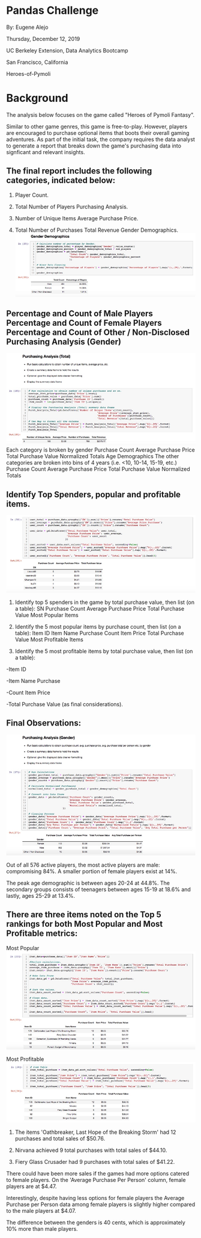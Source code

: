 # Pandas Challenge
By: Eugene Alejo

Thursday, December 12, 2019

UC Berkeley Extension, Data Analytics Bootcamp

San Francisco, California

Heroes-of-Pymoli

# Background
The analysis below focuses on the game called "Heroes of Pymoli Fantasy".

Similar to other game genres, this game is free-to-play. However, players are encouraged to purchase optional items that boots their overall gaming adventures. As part of the initial task, the company requires the data analyst to generate a report that breaks down the game's purchasing data into signficant and relevant insights.

## The final report includes the following categories, indicated below:

1) Player Count.

2) Total Number of Players Purchasing Analysis. 

3) Number of Unique Items Average Purchase Price.

4) Total Number of Purchases Total Revenue Gender Demographics.
![Alt Text](https://github.com/ealejo1/Pandas-Challenge/blob/master/Pandas-Challenge_screenshots/GenderDemographics.jpeg)

## Percentage and Count of Male Players Percentage and Count of Female Players Percentage and Count of Other / Non-Disclosed Purchasing Analysis (Gender)
![Alt Text](https://github.com/ealejo1/Pandas-Challenge/blob/master/Pandas-Challenge_screenshots/PurchasingAnalysis.jpeg)
 Each category is broken by gender Purchase Count Average Purchase Price Total Purchase Value Normalized Totals Age Demographics
The other categories are broken into bins of 4 years (i.e. <10, 10-14, 15-19, etc.) Purchase Count Average Purchase Price Total Purchase Value Normalized Totals 

## Identify Top Spenders, popular and profitable items. 
![Alt Text](https://github.com/ealejo1/Pandas-Challenge/blob/master/Pandas-Challenge_screenshots/TopSpenders.jpeg)

1) Identify top 5 spenders in the game by total purchase value, then list (on a table): 
SN Purchase Count Average Purchase Price Total Purchase Value Most Popular Items

2) Identify the 5 most popular items by purchase count, then list (on a table): 
Item ID Item Name Purchase Count Item Price Total Purchase Value Most Profitable Items

3) Identify the 5 most profitable items by total purchase value, then list (on a table): 

-Item ID 

-Item Name Purchase 

-Count Item Price 

-Total Purchase Value (as final considerations).


## Final Observations:
![Alt Text](https://github.com/ealejo1/Pandas-Challenge/blob/master/Pandas-Challenge_screenshots/PurchasingAnalysis_gender.jpeg)

Out of all 576 active players, the most active players are male: compromising 84%. A smaller portion of female players exist at 14%.

The peak age demographic is between ages 20-24 at 44.8%. The secondary groups consists of teenagers between ages 15-19 at 18.6% and lastly, ages 25-29 at 13.4%.

## There are three items noted on the Top 5 rankings for both Most Popular and Most Profitable metrics:
Most Popular
![Alt Text](https://github.com/ealejo1/Pandas-Challenge/blob/master/Pandas-Challenge_screenshots/MostPopular.jpeg)

Most Profitable
![Alt Text](https://github.com/ealejo1/Pandas-Challenge/blob/master/Pandas-Challenge_screenshots/Most_Profitable.jpeg)

1) The items 'Oathbreaker, Last Hope of the Breaking Storm' had 12 purchases and total sales of $50.76.

2) Nirvana achieved 9 total purchases with total sales of $44.10.

3) Fiery Glass Crusader had 9 purchases with total sales of $41.22.

There could have been more sales if the games had more options catered to female players. On the 'Average Purchase Per Person' column, female players are at $4.47.


Interestingly, despite having less options for female players the Average Purchase per Person data among female players is slightly higher compared to the male players at $4.07.

The difference between the genders is 40 cents, which is approximately 10% more than male players.
